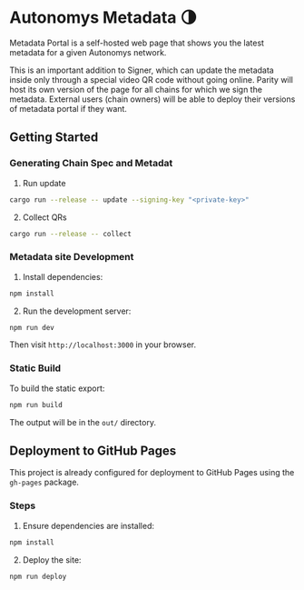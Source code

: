 #  Autonomys Metadata 🌗

Metadata Portal is a self-hosted web page that shows you the latest metadata for a given Autonomys network.

This is an important addition to Signer, which can update the metadata inside only through a special video QR code without going online.
Parity will host its own version of the page for all chains for which we sign the metadata.
External users (chain owners) will be able to deploy their versions of metadata portal if they want.

## Getting Started

### Generating Chain Spec and Metadat

1. Run update

```bash
cargo run --release -- update --signing-key "<private-key>"
```

2. Collect QRs

```bash
cargo run --release -- collect
```

### Metadata site Development

1. Install dependencies:

```bash
npm install
```

2. Run the development server:

```bash
npm run dev
```

Then visit `http://localhost:3000` in your browser.

### Static Build

To build the static export:

```bash
npm run build
```

The output will be in the `out/` directory.

## Deployment to GitHub Pages

This project is already configured for deployment to GitHub Pages using the `gh-pages` package.

### Steps

1. Ensure dependencies are installed:

```bash
npm install
```

2. Deploy the site:

```bash
npm run deploy
```